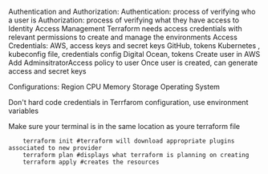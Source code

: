 Authentication and Authorization:
    Authentication: process of verifying who a user is
    Authorization: process of verifying what they have access to
    Identity Access Management 
  Terraform needs access credentials with relevant permissions to create and manage the environments
  Access Credentials:
    AWS, access keys and secret keys
    GitHub, tokens
    Kubernetes , kubeconfig file, credentials config
    Digital Ocean, tokens
  Create user in AWS
    Add AdminsitratorAccess policy to user
    Once user is created, can generate access and secret keys
    
Configurations:
  Region
  CPU
  Memory
  Storage
  Operating System


Don't hard code credentials in Terrfarom configuration, use environment variables

Make sure your terminal is in the same location as youre terraform file

        terraform init #terraform will download appropriate plugins associated to new provider
        terraform plan #displays what terraform is planning on creating
        terraform apply #creates the resources 
        
